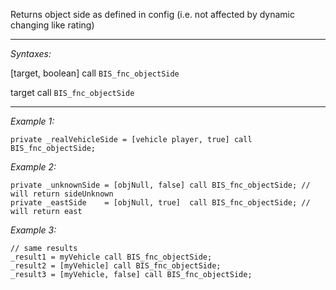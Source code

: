 Returns object side as defined in config (i.e. not affected by dynamic changing like rating)


---
*Syntaxes:*

[target, boolean] call `BIS_fnc_objectSide`

target call `BIS_fnc_objectSide`

---
*Example 1:*

```sqf
private _realVehicleSide = [vehicle player, true] call BIS_fnc_objectSide;
```

*Example 2:*

```sqf
private _unknownSide = [objNull, false] call BIS_fnc_objectSide; // will return sideUnknown
private _eastSide    = [objNull, true]  call BIS_fnc_objectSide; // will return east
```

*Example 3:*

```sqf
// same results
_result1 = myVehicle call BIS_fnc_objectSide;
_result2 = [myVehicle] call BIS_fnc_objectSide;
_result3 = [myVehicle, false] call BIS_fnc_objectSide;
```